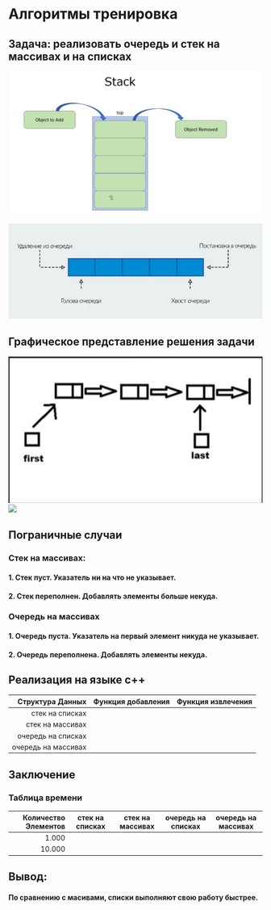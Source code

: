 # Алгоритмы тренировка
## Задача: реализовать очередь и стек на массивах и на списках

![](./README_images/стек.jpg)

![](./README_images/очередь.png)

## Графическое представление решения задачи
![](./README_images/граф%20рел_1.jpg)
![](./README_images/граф%21рел_2.jpg)


## Пограничные случаи
### Стек на массивах:
#### 1. Стек пуст. Указатель ни на что не указывает.
#### 2. Стек переполнен. Добавлять элементы больше некуда.
### Очередь на массивах
#### 1. Очередь пуста. Указатель на первый элемент никуда не указывает.
#### 2. Очередь переполнена. Добавлять элементы некуда.

## Реализация на языке c++

| Структура Данных  | Функция добавления | Функция извлечения |
|------------------:|--------------------|--------------------|
|стек на списках    |                    |                    |
|стек на массивах   |                    |                    |
|очередь на списках |                    |                    |
|очередь на массивах|                    |                    |

## Заключение
### Таблица времени

| Количество Элементов | стек на списках | стек на массивах | очередь на списках | очередь на массивах | 
|---------------------:|-----------------|------------------|--------------------|---------------------|
|1.000                 |                 |                  |                    |                     | 
|10.000                |                 |                  |                    |                     |





## Вывод:
#### По сравнению с масивами, списки выполняют свою работу быстрее.
